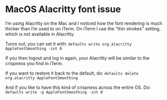 # MacOS Alacritty font issue

I’m using Alacritty on the Mac and I noticed how the font rendering is much thicker than I’m used to on iTerm. On iTerm I use the “thin strokes” setting, which is not available in Alacritty.

Turns out, you can set it with:
`defaults write org.alacritty AppleFontSmoothing -int 0`

If you then logout and log in again, your Alacritty will be similar to the crispness you find in iTerm.

If you want to restore it back to the default, do:
`defaults delete org.alacritty AppleFontSmoothing`

And if you like to have this kind of crispness across the entire OS. Do:
`defaults write -g AppleFontSmoothing -int 0`
